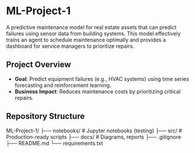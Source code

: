 # ML-Project-1
A predictive maintenance model for real estate assets that can predict failures using sensor data from building systems. This model effectively trains an agent to schedule maintenance optimally and provides a dashboard for service managers to prioritize repairs.


## Project Overview
- **Goal**: Predict equipment failures (e.g., HVAC systems) using time series forecasting and reinforcement learning.
- **Business Impact**: Reduces maintenance costs by prioritizing critical repairs.

## Repository Structure
ML-Project-1/
├── notebooks/ # Jupyter notebooks (testing)
├── src/ # Production-ready scripts
├── docs/ # Diagrams, reports
├── .gitignore
├── README.md
└── requirements.txt
